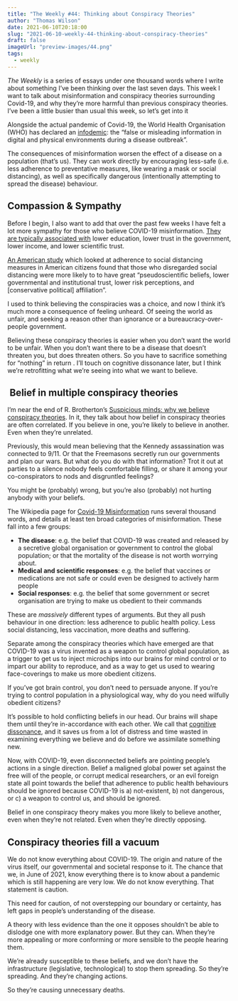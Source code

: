 ```yaml
---
title: "The Weekly #44: Thinking about Conspiracy Theories"
author: "Thomas Wilson"
date: 2021-06-10T20:18:00
slug: "2021-06-10-weekly-44-thinking-about-conspiracy-theories"
draft: false
imageUrl: "preview-images/44.png"
tags:
  - weekly
---
```


_The Weekly_ is a series of essays under one thousand words where I write about something I’ve been thinking over the last seven days. This week I want to talk about misinformation and conspiracy theories surrounding Covid-19, and why they’re more harmful than previous conspiracy theories. I’ve been a little busier than usual this week, so let’s get into it

Alongside the actual pandemic of Covid-19, the World Health Organisation (WHO) has declared an [infodemic](https://www.who.int/health-topics/infodemic#tab=tab_1): the “false or misleading information in digital and physical environments during a disease outbreak”.

The consequences of misinformation worsen the effect of a disease on a population (that’s us). They can work directly by encouraging less-safe (i.e. less adherence to preventative measures, like wearing a mask or social distancing), as well as specifically dangerous (intentionally attempting to spread the disease) behaviour.

## Compassion & Sympathy

Before I begin, I also want to add that over the past few weeks I have felt a lot more sympathy for those who believe COVID-19 misinformation. [They are typically associated with](https://www.cambridge.org/core/journals/psychological-medicine/article/coronavirus-conspiracy-suspicions-general-vaccine-attitudes-trust-and-coronavirus-information-source-as-predictors-of-vaccine-hesitancy-among-uk-residents-during-the-covid19-pandemic/FEC34AA0D1972E3A761C784A39D26536) lower education, lower trust in the government, lower income, and lower scientific trust.

[An American study](https://www.ncbi.nlm.nih.gov/pmc/articles/PMC8083329/) which looked at adherence to social distancing measures in American citizens found that those who disregarded social distancing were more likely to to have great “pseudoscientific beliefs, lower governmental and institutional trust, lower risk perceptions, and [conservative political] affiliation”.

I used to think believing the conspiracies was a choice, and now I think it’s much more a consequence of feeling unheard. Of seeing the world as unfair, and seeking a reason other than ignorance or a bureaucracy-over-people government.

Believing these conspiracy theories is easier when you don’t want the world to be unfair. When you don’t want there to be a disease that doesn’t threaten you, but does threaten others. So you have to sacrifice something for “nothing” in return . I’ll touch on cognitive dissonance later, but I think we’re retrofitting what we’re seeing into what we want to believe.

##  Belief in multiple conspiracy theories

I’m near the end of R. Brotherton’s [Suspicious minds: why we believe conspiracy theories](https://www.bloomsbury.com/us/suspicious-minds-9781472915641/). In it, they talk about how belief in conspiracy theories are often correlated. If you believe in one, you’re likely to believe in another. Even when they’re unrelated.

Previously, this would mean believing that the Kennedy assassination was connected to 9/11. Or that the Freemasons secretly run our governments and plan our wars. But what do you do with that information? Trot it out at parties to a silence nobody feels comfortable filling, or share it among your co-conspirators to nods and disgruntled feelings?

You might be (probably) wrong, but you’re also (probably) not hurting anybody with your beliefs.

The Wikipedia page for [Covid-19 Misinformation](https://en.wikipedia.org/wiki/COVID-19_misinformation) runs several thousand words, and details at least ten broad categories of misinformation. These fall into a few groups:

- **The disease**: e.g. the belief that COVID-19 was created and released by a secretive global organisation or government to control the global population; or that the mortality of the disease is not worth worrying about.
- **Medical and scientific responses**: e.g. the belief that vaccines or medications are not safe or could even be designed to actively harm people
- **Social responses**: e.g. the belief that some government or secret organisation are trying to make us obedient to their commands

These are _massively_ different types of arguments. But they all push behaviour in one direction: less adherence to public health policy. Less social distancing, less vaccination, more deaths and suffering.

Separate among the conspiracy theories which have emerged are that COVID-19 was a virus invented as a weapon to control global population, as a trigger to get us to inject microchips into our brains for mind control or to impart our ability to reproduce, and as a way to get us used to wearing face-coverings to make us more obedient citizens.

If you’ve got brain control, you don’t need to persuade anyone. If you’re trying to control population in a physiological way, why do you need wilfully obedient citizens?

It’s possible to hold conflicting beliefs in our head. Our brains will shape them until they’re in-accordance with each other. We call that [cognitive dissonance](https://en.wikipedia.org/wiki/Cognitive_dissonance), and it saves us from a lot of distress and time wasted in examining everything we believe and do before we assimilate something new.

Now, with COVID-19, even disconnected beliefs are pointing people’s actions in a single direction. Belief a maligned global power set against the free will of the people, or corrupt medical researchers, or an evil foreign state all point towards the belief that adherence to public health behaviours should be ignored because COVID-19 is a) not-existent, b) not dangerous, or c) a weapon to control us, and should be ignored.

Belief in one conspiracy theory makes you more likely to believe another, even when they’re not related. Even when they’re directly opposing.

## Conspiracy theories fill a vacuum

We do not know everything about COVID-19. The origin and nature of the virus itself, our governmental and societal response to it. The chance that we, in June of 2021, know everything there is to know about a pandemic which is still happening are very low. We do not know everything. That statement is caution.

This need for caution, of not overstepping our boundary or certainty, has left gaps in people’s understanding of the disease.

A theory with less evidence than the one it opposes shouldn’t be able to dislodge one with more explanatory power. But they can. When they’re more appealing or more conforming or more sensible to the people hearing them.

We’re already susceptible to these beliefs, and we don’t have the infrastructure (legislative, technological) to stop them spreading. So they’re spreading. And they’re changing actions.

So they’re causing unnecessary deaths.

